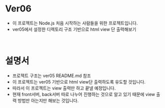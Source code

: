 # Ver06

- 이 프로젝트는 Node.js 처음 시작하는 사람들을 위한 프로젝트입니다.
- ver05에서 설정한 디렉토리 구조 기반으로 html view 단 출력해보기

<br/>

# 설명서 

- 프로젝트 구조는 ver05 README.md 참조
- 이 프로젝트는 ver05 기반으로 html view단 출력하도록 유도할 것입니다.
- 따라서 이 프로젝트는 view 출력만 하고 끝낼 예정입니다.
- 현재 front서버, back서버 따로 나누어 진행하는 것으로 알고 있기 때문에 view 출력 방법만 아는지만 해보는 것입니다.